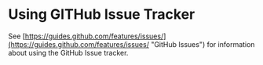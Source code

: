# Using GITHub Issue Tracker

See [https://guides.github.com/features/issues/](https://guides.github.com/features/issues/ "GitHub Issues") for information about using the GitHub Issue tracker.

